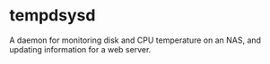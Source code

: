 # tempdsysd
A daemon for monitoring disk and CPU temperature on an NAS, and updating information for a web server.

